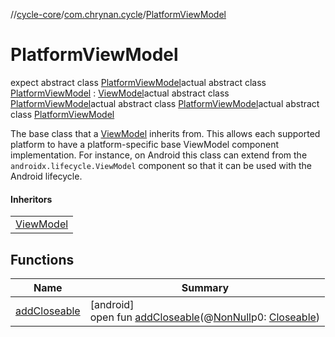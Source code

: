 //[cycle-core](../../../index.md)/[com.chrynan.cycle](../index.md)/[PlatformViewModel](index.md)

# PlatformViewModel

expect abstract class [PlatformViewModel](index.md)actual abstract class [PlatformViewModel](index.md) : [ViewModel](https://developer.android.com/reference/kotlin/androidx/lifecycle/ViewModel.html)actual abstract class [PlatformViewModel](index.md)actual abstract class [PlatformViewModel](index.md)actual abstract class [PlatformViewModel](index.md)

The base class that a [ViewModel](../-view-model/index.md) inherits from. This allows each supported platform to have a platform-specific base ViewModel component implementation. For instance, on Android this class can extend from the `androidx.lifecycle.ViewModel` component so that it can be used with the Android lifecycle.

#### Inheritors

| |
|---|
| [ViewModel](../-view-model/index.md) |

## Functions

| Name | Summary |
|---|---|
| [addCloseable](index.md#264516373%2FFunctions%2F340610874) | [android]<br>open fun [addCloseable](index.md#264516373%2FFunctions%2F340610874)(@[NonNull](https://developer.android.com/reference/kotlin/androidx/annotation/NonNull.html)p0: [Closeable](https://developer.android.com/reference/kotlin/java/io/Closeable.html)) |
